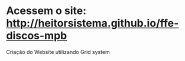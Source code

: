 # Acessem o site: http://heitorsistema.github.io/ffe-discos-mpb
Criação do Website utilizando Grid system
